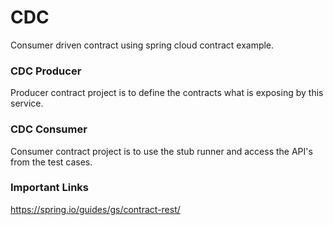 # CDC
Consumer driven contract using spring cloud contract example.

### CDC Producer
Producer contract project is to define the contracts what is exposing by this service.

### CDC Consumer
Consumer contract project is to use the stub runner and access the API's from the test cases.

### Important Links
https://spring.io/guides/gs/contract-rest/
